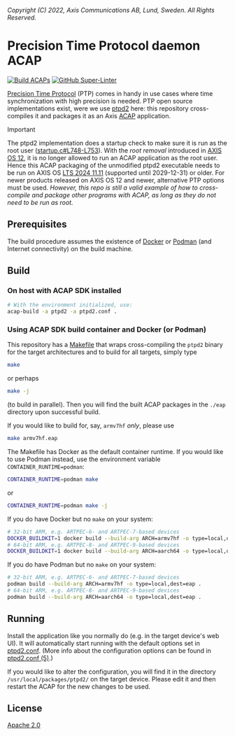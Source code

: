 *Copyright (C) 2022, Axis Communications AB, Lund, Sweden. All Rights Reserved.*

# Precision Time Protocol daemon ACAP

[![Build ACAPs](https://github.com/AxisCommunications/ptpd2-acap/actions/workflows/build.yml/badge.svg)](https://github.com/AxisCommunications/ptpd2-acap/actions/workflows/build.yml)
[![GitHub Super-Linter](https://github.com/AxisCommunications/ptpd2-acap/actions/workflows/super-linter.yml/badge.svg)](https://github.com/AxisCommunications/ptpd2-acap/actions/workflows/super-linter.yml)

[Precision Time Protocol](https://en.wikipedia.org/wiki/Precision_Time_Protocol)
(PTP) comes in handy in use cases where time synchronization with high
precision is needed. PTP open source implementations exist, were we use
[ptpd2](https://sourceforge.net/projects/ptpd2/) here: this repository
cross-compiles it and packages it as an Axis
[ACAP](https://www.axis.com/products/acap) application.

> [!IMPORTANT]
> The ptpd2 implementation does a startup check to make sure it is run as the
> root user
> ([startup.c#L748-L753](https://github.com/ptpd/ptpd/blob/42f68d8818304e0bc3873550317c9b302d4efff6/src/dep/startup.c#L748-L753)).
> With the *root removal* introduced in
> [AXIS OS 12](https://help.axis.com/en-us/axis-os-release-notes#axis-os-12),
> it is no longer allowed to run an ACAP application as the root user. Hence
> this ACAP packaging of the unmodified ptpd2 executable needs to be run on
> AXIS OS
> [LTS 2024 11.11](https://help.axis.com/en-us/axis-os-release-notes#lts-2024-11-11)
> (supported until 2029-12-31) or older. For newer products released on AXIS OS
> 12 and newer, alternative PTP options must be used.
> *However, this repo is still a valid example of how to cross-compile and
> package other programs with ACAP, as long as they do not need to be run as
> root.*

## Prerequisites

The build procedure assumes the existence of [Docker](https://www.docker.com/)
or [Podman](https://podman.io/) (and Internet connectivity) on the build machine.

## Build

### On host with ACAP SDK installed

```sh
# With the environment initialized, use:
acap-build -a ptpd2 -a ptpd2.conf .
```

### Using ACAP SDK build container and Docker (or Podman)

This repository has a [Makefile](Makefile) that wraps cross-compiling the
`ptpd2` binary for the target architectures and to build for all targets,
simply type

```sh
make
```

or perhaps

```sh
make -j
```

(to build in parallel). Then you will find the built ACAP packages in the
`./eap` directory upon successful build.

If you would like to build for, say, `armv7hf` *only*, please use

```sh
make armv7hf.eap
```

The Makefile has Docker as the default container runtime. If you would like to
use Podman instead, use the environment variable `CONTAINER_RUNTIME=podman`:

```sh
CONTAINER_RUNTIME=podman make
```

or

```sh
CONTAINER_RUNTIME=podman make -j
```

If you do have Docker but no `make` on your system:

```sh
# 32-bit ARM, e.g. ARTPEC-6- and ARTPEC-7-based devices
DOCKER_BUILDKIT=1 docker build --build-arg ARCH=armv7hf -o type=local,dest=eap .
# 64-bit ARM, e.g. ARTPEC-8- and ARTPEC-9-based devices
DOCKER_BUILDKIT=1 docker build --build-arg ARCH=aarch64 -o type=local,dest=eap .
```

If you do have Podman but no `make` on your system:

```sh
# 32-bit ARM, e.g. ARTPEC-6- and ARTPEC-7-based devices
podman build --build-arg ARCH=armv7hf -o type=local,dest=eap .
# 64-bit ARM, e.g. ARTPEC-8- and ARTPEC-9-based devices
podman build --build-arg ARCH=aarch64 -o type=local,dest=eap .
```

## Running

Install the application like you normally do (e.g. in the target device's web UI).
It will automatically start running with the default options set in
[ptpd2.conf](ptpd2.conf). (More info about the configuration options can be
found in [ptpd2.conf (5)](https://www.systutorials.com/docs/linux/man/5-ptpd2.conf/).)

If you would like to alter the configuration, you will find it in the directory
`/usr/local/packages/ptpd2/` on the target device. Please edit it and then
restart the ACAP for the new changes to be used.

## License

[Apache 2.0](LICENSE)
